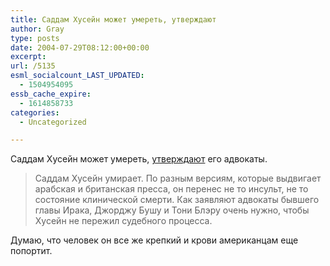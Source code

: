 ```yaml
---
title: Саддам Хусейн может умереть, утверждают
author: Gray
type: posts
date: 2004-07-29T08:12:00+00:00
excerpt:
url: /5135
esml_socialcount_LAST_UPDATED:
  - 1504954095
essb_cache_expire:
  - 1614858733
categories:
  - Uncategorized

---
```








Саддам Хусейн может умереть, <a href="http://www.gazeta.ru/2004/07/29/oa_128494.shtml" target="_blank">утверждают</a> его адвокаты.

> Саддам Хусейн умирает. По разным версиям, которые выдвигает арабская и британская пресса, он перенес не то инсульт, не то состояние клинической смерти. Как заявляют адвокаты бывшего главы Ирака, Джорджу Бушу и Тони Блэру очень нужно, чтобы Хусейн не пережил судебного процесса.

Думаю, что человек он все же крепкий и крови американцам еще попортит.